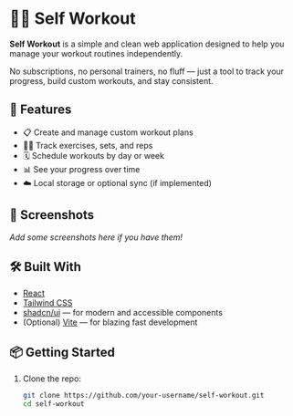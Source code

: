 # 🏋️‍♂️ Self Workout

**Self Workout** is a simple and clean web application designed to help you manage your workout routines independently.

No subscriptions, no personal trainers, no fluff — just a tool to track your progress, build custom workouts, and stay consistent.

## 🚀 Features

- 📋 Create and manage custom workout plans
- 🏃‍♀️ Track exercises, sets, and reps
- 🗓️ Schedule workouts by day or week
- 📊 See your progress over time
- ☁️ Local storage or optional sync (if implemented)

## 📸 Screenshots

_Add some screenshots here if you have them!_

## 🛠️ Built With

- [React](https://reactjs.org/)
- [Tailwind CSS](https://tailwindcss.com/)
- [shadcn/ui](https://ui.shadcn.dev/) — for modern and accessible components
- (Optional) [Vite](https://vitejs.dev/) — for blazing fast development

## 📦 Getting Started

1. Clone the repo:
   ```bash
   git clone https://github.com/your-username/self-workout.git
   cd self-workout
